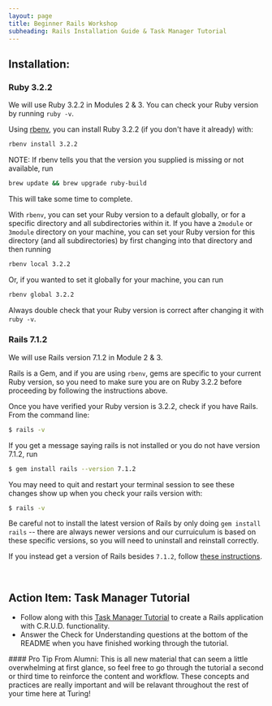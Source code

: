 ```yaml
---
layout: page
title: Beginner Rails Workshop
subheading: Rails Installation Guide & Task Manager Tutorial
---
```


## Installation:
### Ruby 3.2.2

We will use Ruby 3.2.2 in Modules 2 & 3. You can check your Ruby version by running `ruby -v`.

Using [rbenv](https://github.com/rbenv/rbenv), you can install Ruby 3.2.2 (if you don't have it already) with:

```bash
rbenv install 3.2.2
```

NOTE: If rbenv tells you that the version you supplied is missing or not available, run 

```bash
brew update && brew upgrade ruby-build
```
This will take some time to complete. 

With `rbenv`, you can set your Ruby version to a default globally, or for a specific directory and all subdirectories within it. If you have a `2module` or `3module` directory on your machine, you can set your Ruby version for this directory (and all subdirectories) by first changing into that directory and then running

```bash
rbenv local 3.2.2
```

Or, if you wanted to set it globally for your machine, you can run 

```bash
rbenv global 3.2.2
```

Always double check that your Ruby version is correct after changing it with `ruby -v`.


### Rails 7.1.2

We will use Rails version 7.1.2 in Module 2 & 3.

Rails is a Gem, and if you are using `rbenv`, gems are specific to your current Ruby version, so you need to make sure you are on Ruby 3.2.2 before proceeding by following the instructions above.

Once you have verified your Ruby version is 3.2.2, check if you have Rails. From the command line:

```bash
$ rails -v
```

If you get a message saying rails is not installed or you do not have version 7.1.2, run

```bash
$ gem install rails --version 7.1.2
```

You may need to quit and restart your terminal session to see these changes show up when you check your rails version with:

```bash
$ rails -v
```

Be careful not to install the latest version of Rails by only doing `gem install rails` -- there are always newer versions and our curruiculum is based on these specific versions, so you will need to uninstall and reinstall correctly. 

If you instead get a version of Rails besides `7.1.2`, follow [these instructions](https://github.com/turingschool-examples/task_manager_rails/blob/master/rails_uninstall.md).

<br>

## Action Item: Task Manager Tutorial


- Follow along with this [Task Manager Tutorial](https://github.com/turingschool-examples/se_task_manager_rails/blob/main/README.md) to create a Rails application with C.R.U.D. functionality.
- Answer the Check for Understanding questions at the bottom of the README when you have finished working through the tutorial.

<div class="note">
#### Pro Tip From Alumni:
This is all new material that can seem a little overwhelming at first glance, so feel free to go through the tutorial a second or third time to reinforce the content and workflow. These concepts and practices are really important and will be relavant throughout the rest of your time here at Turing!
</div>
<br>
<br>
<br>
<br>